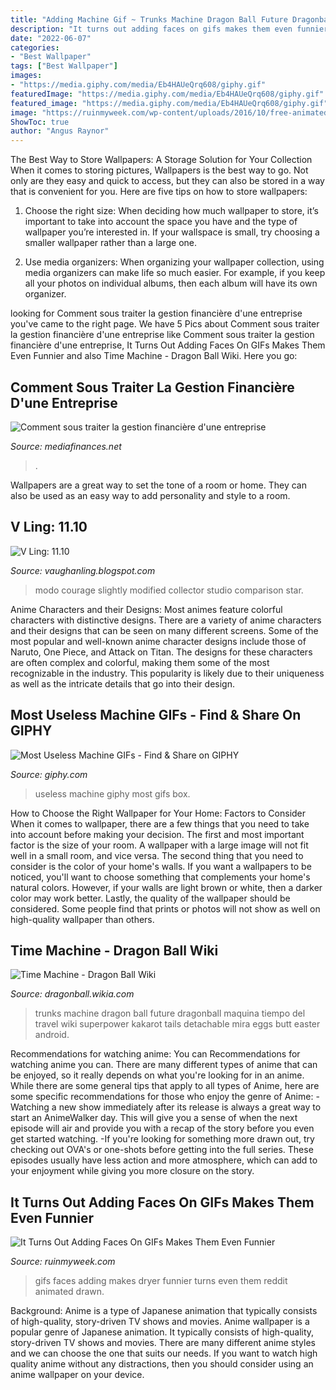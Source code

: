 ```yaml
---
title: "Adding Machine Gif ~ Trunks Machine Dragon Ball Future Dragonball Maquina Tiempo Del Travel Wiki Superpower Kakarot Tails Detachable Mira Eggs Butt Easter Android"
description: "It turns out adding faces on gifs makes them even funnier"
date: "2022-06-07"
categories:
- "Best Wallpaper"
tags: ["Best Wallpaper"]
images:
- "https://media.giphy.com/media/Eb4HAUeQrq608/giphy.gif"
featuredImage: "https://media.giphy.com/media/Eb4HAUeQrq608/giphy.gif"
featured_image: "https://media.giphy.com/media/Eb4HAUeQrq608/giphy.gif"
image: "https://ruinmyweek.com/wp-content/uploads/2016/10/free-animated-gifs-of-gifs-with-faces-drawn-on-dryer.gif"
ShowToc: true
author: "Angus Raynor"
---
```



The Best Way to Store Wallpapers: A Storage Solution for Your Collection
When it comes to storing pictures, Wallpapers is the best way to go. Not only are they easy and quick to access, but they can also be stored in a way that is convenient for you. Here are five tips on how to store wallpapers:
1) Choose the right size: When deciding how much wallpaper to store, it’s important to take into account the space you have and the type of wallpaper you’re interested in. If your wallspace is small, try choosing a smaller wallpaper rather than a large one.

2) Use media organizers: When organizing your wallpaper collection, using media organizers can make life so much easier. For example, if you keep all your photos on individual albums, then each album will have its own organizer.

	

		
looking for Comment sous traiter la gestion financière d&#039;une entreprise you've came to the right page. We have 5 Pics about Comment sous traiter la gestion financière d&#039;une entreprise like Comment sous traiter la gestion financière d&#039;une entreprise, It Turns Out Adding Faces On GIFs Makes Them Even Funnier and also Time Machine - Dragon Ball Wiki. Here you go:
		
    
## Comment Sous Traiter La Gestion Financière D&#039;une Entreprise

<img loading=lazy src="https://media.giphy.com/media/XCLBNof6ICAEM/giphy.gif" onerror="this.onerror=null;this.src='https://tse3.mm.bing.net/th?id=OIP.0e7IM3DTRbVpeliGhZPeFAAAAA&amp;pid=15.1';" alt="Comment sous traiter la gestion financière d&#039;une entreprise">

_Source: mediafinances.net_

>. 

	

Wallpapers are a great way to set the tone of a room or home. They can also be used as an easy way to add personality and style to a room.

    
## V Ling: 11.10

<img loading=lazy src="https://4.bp.blogspot.com/_annTPGBcsB4/TPEGblqjIyI/AAAAAAAAEIg/gNSbAKu7vsE/s1600/collector+top+progres.jpg" onerror="this.onerror=null;this.src='https://tse1.mm.bing.net/th?id=OIP.MKYgMlLDf-1p7zbD7wkNNAHaEH&amp;pid=15.1';" alt="V Ling: 11.10">

_Source: vaughanling.blogspot.com_

>modo courage slightly modified collector studio comparison star. 

	

Anime Characters and their Designs: Most animes feature colorful characters with distinctive designs.
There are a variety of anime characters and their designs that can be seen on many different screens. Some of the most popular and well-known anime character designs include those of Naruto, One Piece, and Attack on Titan. The designs for these characters are often complex and colorful, making them some of the most recognizable in the industry. This popularity is likely due to their uniqueness as well as the intricate details that go into their design.

    
## Most Useless Machine GIFs - Find &amp; Share On GIPHY

<img loading=lazy src="https://media.giphy.com/media/Eb4HAUeQrq608/giphy.gif" onerror="this.onerror=null;this.src='https://tse1.mm.bing.net/th?id=OIP.gmnOA9d9-xlwxOqxFkTfugAAAA&amp;pid=15.1';" alt="Most Useless Machine GIFs - Find &amp; Share on GIPHY">

_Source: giphy.com_

>useless machine giphy most gifs box. 

	

How to Choose the Right Wallpaper for Your Home: Factors to Consider
When it comes to wallpaper, there are a few things that you need to take into account before making your decision. The first and most important factor is the size of your room. A wallpaper with a large image will not fit well in a small room, and vice versa. 
The second thing that you need to consider is the color of your home's walls. If you want a wallpapers to be noticed, you'll want to choose something that complements your home's natural colors. However, if your walls are light brown or white, then a darker color may work better. 
Lastly, the quality of the wallpaper should be considered. Some people find that prints or photos will not show as well on high-quality wallpaper than others.

    
## Time Machine - Dragon Ball Wiki

<img loading=lazy src="http://img2.wikia.nocookie.net/__cb20110319162843/dragonball/images/c/c4/Vlcsnap-2010-01-01-19h30m38s8.png" onerror="this.onerror=null;this.src='https://tse1.mm.bing.net/th?id=OIP.dNYHU1cUyj_tXNq-cdEtQwHaFj&amp;pid=15.1';" alt="Time Machine - Dragon Ball Wiki">

_Source: dragonball.wikia.com_

>trunks machine dragon ball future dragonball maquina tiempo del travel wiki superpower kakarot tails detachable mira eggs butt easter android. 

	

Recommendations for watching anime: You can
Recommendations for watching anime you can. There are many different types of anime that can be enjoyed, so it really depends on what you're looking for in an anime. While there are some general tips that apply to all types of Anime, here are some specific recommendations for those who enjoy the genre of Anime: 
-Watching a new show immediately after its release is always a great way to start an AnimeWalker day. This will give you a sense of when the next episode will air and provide you with a recap of the story before you even get started watching. 
-If you're looking for something more drawn out, try checking out OVA's or one-shots before getting into the full series. These episodes usually have less action and more atmosphere, which can add to your enjoyment while giving you more closure on the story.

    
## It Turns Out Adding Faces On GIFs Makes Them Even Funnier

<img loading=lazy src="https://ruinmyweek.com/wp-content/uploads/2016/10/free-animated-gifs-of-gifs-with-faces-drawn-on-dryer.gif" onerror="this.onerror=null;this.src='https://tse1.mm.bing.net/th?id=OIP.VfQ87hDjlR4cys76Pjt6bwAAAA&amp;pid=15.1';" alt="It Turns Out Adding Faces On GIFs Makes Them Even Funnier">

_Source: ruinmyweek.com_

>gifs faces adding makes dryer funnier turns even them reddit animated drawn. 

	

Background: Anime is a type of Japanese animation that typically consists of high-quality, story-driven TV shows and movies.
Anime wallpaper is a popular genre of Japanese animation. It typically consists of high-quality, story-driven TV shows and movies. There are many different anime styles and we can choose the one that suits our needs. If you want to watch high quality anime without any distractions, then you should consider using an anime wallpaper on your device.

